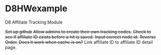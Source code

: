 # D8HWexample
D8 Affiliate Tracking Module

~~Set up github~~
~~Allow admins to create their own tracking codes.~~
~~Check to see if affiliate ID exists before a hit is saved.~~
~~Input correct node id.~~
~~Reverse Order.~~
~~Does it work when cache is on?~~
Link affiliate ID to affiliate ID detail page.
